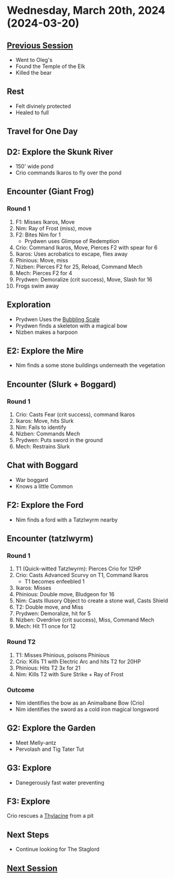 # Wednesday, March 20th, 2024 (2024-03-20)

## [Previous Session](./2024-04-03.md)

- Went to Oleg's
- Found the Temple of the Elk
- Killed the bear

## Rest

- Felt divinely protected
- Healed to full

## Travel for One Day

## D2: Explore the Skunk River

- 150' wide pond
- Crio commands Ikaros to fly over the pond

## Encounter (Giant Frog)

### Round 1

1. F1: Misses Ikaros, Move
1. Nim: Ray of Frost (miss), move
1. F2: Bites Nim for 1
   - Prydwen uses Glimpse of Redemption
1. Crio: Command Ikaros, Move, Pierces F2 with spear for 6
1. Ikaros: Uses acrobatics to escape, flies away
1. Phinious: Move, miss
1. Nizben: Pierces F2 for 25, Reload, Command Mech
1. Mech: Pierces F2 for 4
1. Prydwen: Demoralize (crit success), Move, Slash for 16
1. Frogs swim away

## Exploration

- Prydwen Uses the [Bubbling Scale](https://2e.aonprd.com/Equipment.aspx?ID=1497)
- Prydwen finds a skeleton with a magical bow
- Nizben makes a harpoon

## E2: Explore the Mire

- Nim finds a some stone buildings underneath the vegetation

## Encounter (Slurk + Boggard)

### Round 1

1. Crio: Casts Fear (crit success), command Ikaros
1. Ikaros: Move, hits Slurk
1. Nim: Fails to identify
1. Nizben: Commands Mech
1. Prydwen: Puts sword in the ground
1. Mech: Restrains Slurk

## Chat with Boggard

- War boggard
- Knows a little Common

## F2: Explore the Ford

- Nim finds a ford with a Tatzlwyrm nearby

## Encounter (tatzlwyrm)

### Round 1

1. T1 (Quick-witted Tatzlwyrm): Pierces Crio for 12HP
1. Crio: Casts Advanced Scurvy on T1, Command Ikaros
   - T1 becomes enfeebled 1
1. Ikaros: Misses
1. Phinious: Double move, Bludgeon for 16
1. Nim: Casts Illusory Object to create a stone wall, Casts Shield
1. T2: Double move, and Miss
1. Prydwen: Demoralize, hit for 5
1. Nizben: Overdrive (crit success), Miss, Command Mech
1. Mech: Hit T1 once for 12

### Round T2

1. T1: Misses Phinious, poisons Phinious
1. Crio: Kills T1 with Electric Arc and hits T2 for 20HP
1. Phinious: Hits T2 3x for 21
1. Nim: Kills T2 with Sure Strike + Ray of Frost

### Outcome

- Nim identifies the bow as an Animalbane Bow (Crio)
- Nim identifies the sword as a cold iron magical longsword

## G2: Explore the Garden

- Meet Melly-antz
- Pervolash and Tig Tater Tut

## G3: Explore

- Danegerously fast water preventing

## F3: Explore

Crio rescues a [Thylacine](https://2e.aonprd.com/Monsters.aspx?ID=2203) from a pit

## Next Steps

- Continue looking for The Staglord

## [Next Session](./2024-XX-XX.md)
